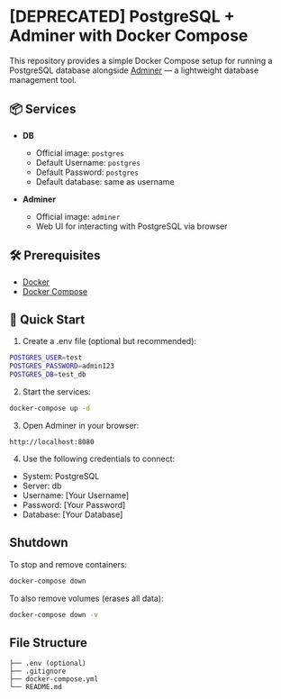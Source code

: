# [DEPRECATED] PostgreSQL + Adminer with Docker Compose

This repository provides a simple Docker Compose setup for running a PostgreSQL database alongside [Adminer](https://www.adminer.org/) — a lightweight database management tool.

## 📦 Services

- **DB**

  - Official image: `postgres`
  - Default Username: `postgres`
  - Default Password: `postgres`
  - Default database: same as username

- **Adminer**
  - Official image: `adminer`
  - Web UI for interacting with PostgreSQL via browser

## 🛠 Prerequisites

- [Docker](https://www.docker.com/)
- [Docker Compose](https://docs.docker.com/compose/)

## 🚀 Quick Start

1. Create a .env file (optional but recommended):

```bash
POSTGRES_USER=test
POSTGRES_PASSWORD=admin123
POSTGRES_DB=test_db
```

2. Start the services:

```bash
docker-compose up -d
```

3. Open Adminer in your browser:

```shell
http://localhost:8080
```

4. Use the following credentials to connect:

- System: PostgreSQL
- Server: db
- Username: [Your Username]
- Password: [Your Password]
- Database: [Your Database]

## Shutdown

To stop and remove containers:

```bash
docker-compose down
```

To also remove volumes (erases all data):

```bash
docker-compose down -v
```

## File Structure

```
├── .env (optional)
├── .gitignore
├── docker-compose.yml
└── README.md
```
